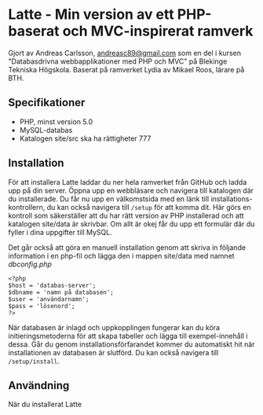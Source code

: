 Latte - Min version av ett PHP-baserat och MVC-inspirerat ramverk
=================================================================

Gjort av Andreas Carlsson, andreasc89@gmail.com som en del i kursen "Databasdrivna webbapplikationer med PHP och MVC" på Blekinge Tekniska Högskola.
Baserat på ramverket Lydia av Mikael Roos, lärare på BTH.


Specifikationer
---------------

* PHP, minst version 5.0
* MySQL-databas
* Katalogen site/src ska ha rättigheter 777


Installation
------------

För att installera Latte laddar du ner hela ramverket från GitHub och ladda upp på din server. Öppna upp en webbläsare och navigera till katalogen där du installerade. Du får nu upp en välkomstsida med en länk till installations-kontrollern, du kan också navigera till `/setup` för att komma dit. Här görs en kontroll som säkerställer att du har rätt version av PHP installerad och att katalogen site/data är skrivbar. Om allt är okej får du upp ett formulär där du fyller i dina uppgifter till MySQL.

Det går också att göra en manuell installation genom att skriva in följande information i en php-fil och lägga den i mappen site/data med namnet _dbconfig.php_

    <?php
    $host = 'databas-server';
    $dbname = 'namn på databasen';
    $user = 'användarnamn';
    $pass = 'lösenord';
    ?>
    
När databasen är inlagd och uppkopplingen fungerar kan du köra initieringsmetoderna för att skapa tabeller och lägga till exempel-innehåll i dessa. Går du genom installationsförfarandet kommer du automatiskt hit när installationen av databasen är slutförd. Du kan också navigera till `/setup/install`.

Användning
----------

När du installerat Latte 